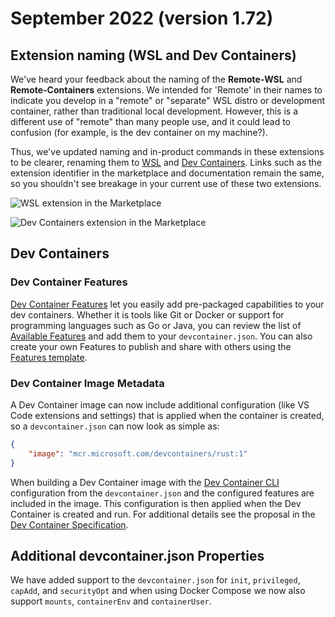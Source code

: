 # September 2022 (version 1.72)

## Extension naming (WSL and Dev Containers)

We've heard your feedback about the naming of the **Remote-WSL** and **Remote-Containers** extensions. We intended for 'Remote' in their names to indicate you develop in a "remote" or "separate" WSL distro or development container, rather than traditional local development. However, this is a different use of "remote" than many people use, and it could lead to confusion (for example, is the dev container on my machine?).

Thus, we've updated naming and in-product commands in these extensions to be clearer, renaming them to [WSL](https://marketplace.visualstudio.com/items?itemName=ms-vscode-remote.remote-wsl) and [Dev Containers](https://marketplace.visualstudio.com/items?itemName=ms-vscode-remote.remote-containers). Links such as the extension identifier in the marketplace and documentation remain the same, so you shouldn't see breakage in your current use of these two extensions.

![WSL extension in the Marketplace](images/1_72/wsl-extension.png)

![Dev Containers extension in the Marketplace](images/1_72/dev-containers-extension.png)

## Dev Containers

### Dev Container Features

[Dev Container Features](https://code.visualstudio.com/blogs/2022/09/15/dev-container-features) let you easily add pre-packaged capabilities to your dev containers. Whether it is tools like Git or Docker or support for programming languages such as Go or Java, you can review the list of [Available Features](https://containers.dev/features) and add them to your `devcontainer.json`. You can also create your own Features to publish and share with others using the [Features template](https://github.com/devcontainers/feature-template).

### Dev Container Image Metadata

A Dev Container image can now include additional configuration (like VS Code extensions and settings) that is applied when the container is created, so a `devcontainer.json` can now look as simple as:
```json
{
	"image": "mcr.microsoft.com/devcontainers/rust:1"
}
```

When building a Dev Container image with the [Dev Container CLI](https://github.com/devcontainers/cli) configuration from the `devcontainer.json` and the configured features are included in the image. This configuration is then applied when the Dev Container is created and run. For additional details see the proposal in the [Dev Container Specification](https://github.com/devcontainers/spec/blob/main/proposals/image-metadata.md).

## Additional devcontainer.json Properties

We have added support to the `devcontainer.json` for `init`, `privileged`, `capAdd`, and `securityOpt` and when using Docker Compose we now also support `mounts`, `containerEnv` and `containerUser`.
